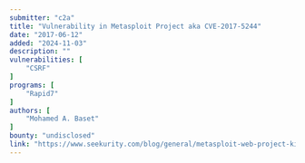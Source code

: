 ```yaml
---
submitter: "c2a"
title: "Vulnerability in Metasploit Project aka CVE-2017-5244"
date: "2017-06-12"
added: "2024-11-03"
description: ""
vulnerabilities: [
    "CSRF"
]
programs: [
    "Rapid7"
]
authors: [
    "Mohamed A. Baset"
]
bounty: "undisclosed"
link: "https://www.seekurity.com/blog/general/metasploit-web-project-kill-all-running-tasks-csrf-cve-2017-5244/"
---
```





